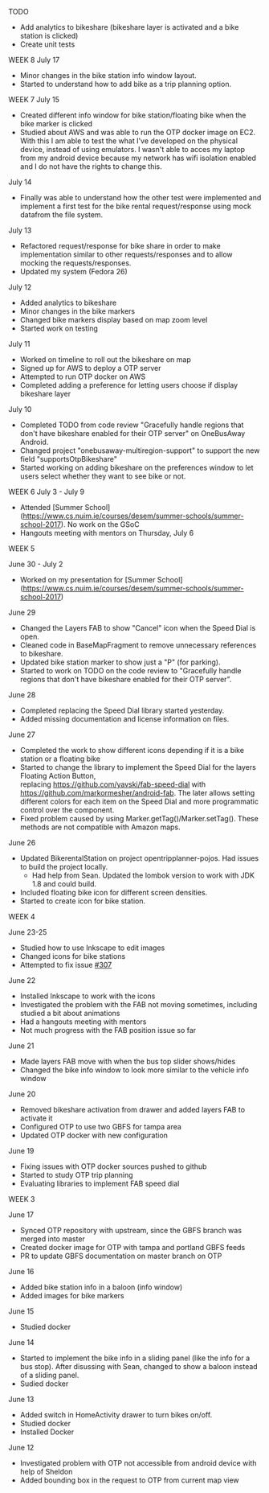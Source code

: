 TODO
- Add analytics to bikeshare (bikeshare layer is activated and a bike station is clicked)
- Create unit tests

WEEK 8
July 17
- Minor changes in the bike station info window layout.
- Started to understand how to add bike as a trip planning option.

WEEK 7
July 15
- Created different info window for bike station/floating bike when the bike marker is clicked
- Studied about AWS and was able to run the OTP docker image on EC2. With this I am able to test the
what I've developed on the physical device, instead of using emulators. I wasn't able to acces my 
laptop from my android device because my network has wifi isolation enabled and I do not have the 
rights to change this.

July 14
- Finally was able to understand how the other test were implemented and implement a first test for 
the bike rental request/response using mock datafrom the file system.
 
July 13
- Refactored request/response for bike share in order to make implementation similar to other 
requests/responses and to allow mocking the requests/responses.
- Updated my system (Fedora 26)

July 12
- Added analytics to bikeshare
- Minor changes in the bike markers
- Changed bike markers display based on map zoom level
- Started work on testing

July 11
- Worked on timeline to roll out the bikeshare on map
- Signed up for AWS to deploy a OTP server
- Attempted to run OTP docker on AWS
- Completed adding a preference for letting users choose if display bikeshare layer

July 10
- Completed TODO from code review "Gracefully handle regions that don't have bikeshare enabled for 
their OTP server" on OneBusAway Android.
- Changed project "onebusaway-multiregion-support" to support the new field "supportsOtpBikeshare"
- Started working on adding bikeshare on the preferences window to let users select whether they 
want to see bike or not.

WEEK 6
July 3 - July 9
- Attended [Summer School] (https://www.cs.nuim.ie/courses/desem/summer-schools/summer-school-2017). 
No work on the GSoC
- Hangouts meeting with mentors on Thursday, July 6

WEEK 5

June 30 - July 2
- Worked on my presentation for [Summer School] (https://www.cs.nuim.ie/courses/desem/summer-schools/summer-school-2017)

June 29
- Changed the Layers FAB to show "Cancel" icon when the Speed Dial is open.
- Cleaned code in BaseMapFragment to remove unnecessary references to bikeshare.
- Updated bike station marker to show just a "P" (for parking).
- Started to work on TODO on the code review to "Gracefully handle regions that don't have bikeshare 
enabled for their OTP server".

June 28
- Completed replacing the Speed Dial library started yesterday.
- Added missing documentation and license information on files.

June 27
- Completed the work to show different icons depending if it is a bike station or a floating bike
- Started to change the library to implement the Speed Dial for the layers Floating Action Button,  
replacing https://github.com/yavski/fab-speed-dial with https://github.com/markormesher/android-fab. 
The later allows setting different colors for each item on the Speed Dial and more programmatic 
control over the component.
- Fixed problem caused by using Marker.getTag()/Marker.setTag(). These methods are not compatible 
with Amazon maps.

June 26
- Updated BikerentalStation on project opentripplanner-pojos. Had issues to build the project locally. 
    - Had help from Sean. Updated the lombok version to work with JDK 1.8 and could build.
- Included floating bike icon for different screen densities.
- Started to create icon for bike station.

WEEK 4

June 23-25
- Studied how to use Inkscape to edit images
- Changed icons for bike stations
- Attempted to fix issue [#307](https://github.com/OneBusAway/onebusaway-android/issues/307)

June 22
- Installed Inkscape to work with the icons
- Investigated the problem with the FAB not moving sometimes, including studied a bit about animations
- Had a hangouts meeting with mentors
- Not much progress with the FAB position issue so far

June 21
- Made layers FAB move with when the bus top slider shows/hides
- Changed the bike info window to look more similar to the vehicle info window

June 20
- Removed bikeshare activation from drawer and added layers FAB to activate it
- Configured OTP to use two GBFS for tampa area
- Updated OTP docker with new configuration

June 19
- Fixing issues with OTP docker sources pushed to github
- Started to study OTP trip planning
- Evaluating libraries to implement FAB speed dial


WEEK 3

June 17
- Synced OTP repository with upstream, since the GBFS branch was merged into master
- Created docker image for OTP with tampa and portland GBFS feeds
- PR to update GBFS documentation on master branch on OTP

June 16
- Added bike station info in a baloon (info window)
- Added images for bike markers

June 15
- Studied docker

June 14
- Started to implement the bike info in a sliding panel (like the info for a bus stop). After 
disussing with Sean, changed to show a baloon instead of a sliding panel.
- Sudied docker

June 13
- Added switch in HomeActivity drawer to turn bikes on/off.
- Studied docker
- Installed Docker


June 12
- Investigated problem with OTP not accessible from android device with help of Sheldon
- Added bounding box in the request to OTP from current map view
